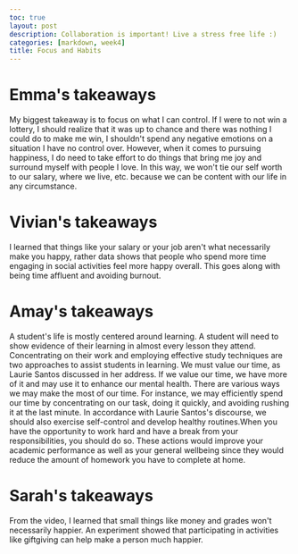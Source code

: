```yaml
---
toc: true
layout: post
description: Collaboration is important! Live a stress free life :) 
categories: [markdown, week4]
title: Focus and Habits 
---
```


<html>

<h1><b>Emma's takeaways</b></h1>
My biggest takeaway is to focus on what I can control. If I were to not win a lottery, I should realize that it was up to chance and there was nothing I could do to make me win, I shouldn't spend any negative emotions on a situation I have no control over. However, when it comes to pursuing happiness, I do need to take effort to do things that bring me joy and surround myself with people I love. In this way, we won't tie our self worth to our salary, where we live, etc. because we can be content with our life in any circumstance.

<h1><b>Vivian's takeaways</b></h1>
I learned that things like your salary or your job aren't what necessarily make you happy, rather data shows that people who spend more time engaging in social activities feel more happy overall. This goes along with being time affluent and avoiding burnout.

<h1><b>Amay's takeaways</b></h1>
A student's life is mostly centered around learning. A student will need to show evidence of their learning in almost every lesson they attend. Concentrating on their work and employing effective study techniques are two approaches to assist students in learning. We must value our time, as Laurie Santos discussed in her address. If we value our time, we have more of it and may use it to enhance our mental health. There are various ways we may make the most of our time. For instance, we may efficiently spend our time by concentrating on our task, doing it quickly, and avoiding rushing it at the last minute. In accordance with Laurie Santos's discourse, we should also exercise self-control and develop healthy routines.When you have the opportunity to work hard and have a break from your responsibilities, you should do so. These actions would improve your academic performance as well as your general wellbeing since they would reduce the amount of homework you have to complete at home.

<h1><b>Sarah's takeaways</b></h1>
From the video, I learned that small things like money and grades won't necessarily happier. An experiment showed that participating in activities like giftgiving can help make a person much happier.


</html>